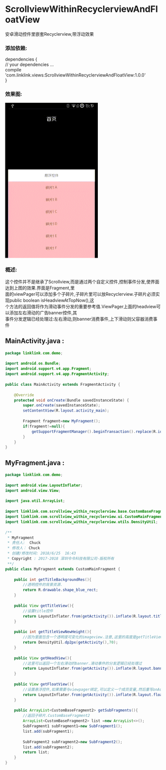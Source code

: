 # ScrollviewWithinRecyclerviewAndFloatView
安卓滑动控件里嵌套Recyclerview,带浮动效果


### 添加依赖:</br>
dependencies {</br>
    // your dependencies ...</br>
    compile 'com.linklink.views:ScrollviewWithinRecyclerviewAndFloatView:1.0.0'</br>
}</br>

### 效果图:</br>

 ![img](https://raw.githubusercontent.com/506954774/ScrollviewWithinRecyclerviewAndFloatView/master/scrollview_within_recyclerview.gif)

### 概述:</br>
这个控件并不是继承了Scrollview,而是通过两个自定义控件,控制事件分发,使界面达到上图的效果.界面是Fragment,里</br>
面的viewPager可以添加多个子碎片,子碎片里可以放Recyclerview.子碎片必须实现public boolean isHeadviewAtTopNow(),这</br>
个方法的返回值将作为滑动事件分发的重要参考值.ViewPager上面的headview可以添加左右滑动的广告banner控件,其</br>
事件分发逻辑已经处理过:左右滑动,则banner消费事件,上下滑动则父容器消费事件</br>

  ## MainActivity.java : </br>
  ```Java
  package linklink.com.demo;

  import android.os.Bundle;
  import android.support.v4.app.Fragment;
  import android.support.v4.app.FragmentActivity;

  public class MainActivity extends FragmentActivity {

      @Override
      protected void onCreate(Bundle savedInstanceState) {
          super.onCreate(savedInstanceState);
          setContentView(R.layout.activity_main);

          Fragment fragment=new MyFragment();
          if(fragment!=null){
              getSupportFragmentManager().beginTransaction().replace(R.id.fragment_container, fragment).commitAllowingStateLoss();
          }
      }
  }
 ```

 ## MyFragment.java : </br>
   ```Java
   package linklink.com.demo;

   import android.view.LayoutInflater;
   import android.view.View;

   import java.util.ArrayList;

   import linklink.com.scrollview_within_recyclerview.base.CustomBaseFragment2;
   import linklink.com.scrollview_within_recyclerview.ui.CustomMainFragment;
   import linklink.com.scrollview_within_recyclerview.utils.DensityUtil;

   /**
    * MyFragment
    * 责任人:  Chuck
    * 修改人： Chuck
    * 创建/修改时间: 2018/6/25  16:43
    * Copyright : 2017-2018 深圳令令科技有限公司-版权所有
    **/
   public class MyFragment extends CustomMainFragment {

       public int getTitleBackgroundRes(){
           //透明控件的背景资源.
           return R.drawable.shape_blue_rect;
       }

       public View getTitleView(){
           //设置title控件
           return LayoutInflater.from(getActivity()).inflate(R.layout.title, null);
       }

       public int getTitleViewNewHeight(){
           //因为里面包含一个透明度可变化的imageview.注意,这里的高度是getTitleView()的dp值+ 20(因为有paddingTop=20dp) .例如你的title是50dp,则这里要返回70dp
           return DensityUtil.dp2px(getActivity(),70);
       }

       public View getHeadView(){
           //这里可以返回一个左右滑动的banner.滑动事件的分发逻辑已经处理过
           return LayoutInflater.from(getActivity()).inflate(R.layout.banner, null);
       }

       public View getFloatView(){
           //设置悬浮控件,如果需要与viewpager绑定,可以定义一个成员变量,然后重写onActivityCreated,添加绑定逻辑
           return LayoutInflater.from(getActivity()).inflate(R.layout.float_view, null);
       }

       public ArrayList<CustomBaseFragment2> getSubFragments(){
           //返回子碎片.CustomBaseFragment2
           ArrayList<CustomBaseFragment2> list =new ArrayList<>();
           SubFragment1 subFragment1=new SubFragment1();
           list.add(subFragment1);

           SubFragment2 subFragment2=new SubFragment2();
           list.add(subFragment2);
           return list;
       }
   }
  ```